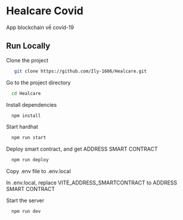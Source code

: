 
# Healcare Covid

App blockchain về covid-19



## Run Locally

Clone the project

```bash
   git clone https://github.com/Ily-1606/Healcare.git
```

Go to the project directory

```bash
  cd Healcare
```

Install dependencies

```bash
  npm install
```

Start hardhat

```bash
  npm run start
```

Deploy smart contract, and get ADDRESS SMART CONTRACT

```bash
  npm run deploy
```

Copy .env file to .env.local

In .env.local, replace VITE_ADDRESS_SMARTCONTRACT to ADDRESS SMART CONTRACT

Start the server

```bash
  npm run dev
```
